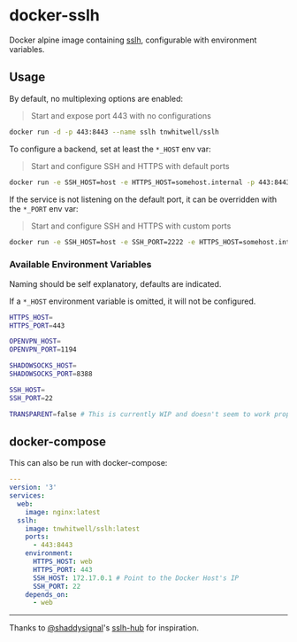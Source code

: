 # docker-sslh

Docker alpine image containing [sslh](https://github.com/yrutschle/sslh), configurable with environment variables.

## Usage

By default, no multiplexing options are enabled:

> Start and expose port 443 with no configurations

```bash
docker run -d -p 443:8443 --name sslh tnwhitwell/sslh
```

To configure a backend, set at least the `*_HOST` env var:

> Start and configure SSH and HTTPS with default ports

```bash
docker run -e SSH_HOST=host -e HTTPS_HOST=somehost.internal -p 443:8443 tnwhitwell/sslh
```

If the service is not listening on the default port, it can be overridden with the `*_PORT` env var:

> Start and configure SSH and HTTPS with custom ports

```bash
docker run -e SSH_HOST=host -e SSH_PORT=2222 -e HTTPS_HOST=somehost.internal -e HTTPS_PORT=8443 -p 443:8443 tnwhitwell/sslh
```

### Available Environment Variables

Naming should be self explanatory, defaults are indicated.

If a `*_HOST` environment variable is omitted, it will not be configured.

```bash
HTTPS_HOST=
HTTPS_PORT=443

OPENVPN_HOST=
OPENVPN_PORT=1194

SHADOWSOCKS_HOST=
SHADOWSOCKS_PORT=8388

SSH_HOST=
SSH_PORT=22

TRANSPARENT=false # This is currently WIP and doesn't seem to work properly. This could be a me problem, though, and could do with some investigation.
```

## docker-compose

This can also be run with docker-compose:

```yaml
---
version: '3'
services:
  web:
    image: nginx:latest
  sslh:
    image: tnwhitwell/sslh:latest
    ports:
      - 443:8443
    environment:
      HTTPS_HOST: web
      HTTPS_PORT: 443
      SSH_HOST: 172.17.0.1 # Point to the Docker Host's IP
      SSH_PORT: 22
    depends_on:
      - web
```

----

Thanks to [@shaddysignal](https://github.com/shaddysignal)'s [sslh-hub](https://github.com/shaddysignal/sslh-hub) for inspiration.
